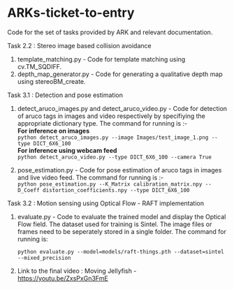 # ARKs-ticket-to-entry
Code for the set of tasks provided by ARK and relevant documentation.

Task 2.2 : Stereo image based collision avoidance

  1. template_matching.py - Code for template matching using cv.TM_SQDIFF.
  2. depth_map_generator.py - Code for generating a qualitative depth map using stereoBM_create.

Task 3.1 : Detection and pose estimation

  1. detect_aruco_images.py and detect_aruco_video.py - Code for detection of aruco tags in images and video respectively by specifiying the appropriate dictionary type. The command for running is :-  
  **For inference on images**   
`python detect_aruco_images.py --image Images/test_image_1.png --type DICT_6X6_100`  
  **For inference using webcam feed**  
`python detect_aruco_video.py --type DICT_6X6_100 --camera True ` 

  2. pose_estimation.py - Code for pose estimation of aruco tags in images and live video feed.
  The command for running is :-  
`python pose_estimation.py --K_Matrix calibration_matrix.npy --D_Coeff distortion_coefficients.npy --type DICT_6X6_100`  

Task 3.2 : Motion sensing using Optical Flow - RAFT implementation
  1. evaluate.py - Code to evaluate the trained model and display the Optical Flow field. 
      The dataset used for training is Sintel. The image files or frames need to be seperately stored in a single folder.
      The command for running is:
  
     `python evaluate.py --model=models/raft-things.pth --dataset=sintel --mixed_precision`
     
  2. Link to the final video : 
   Moving Jellyfish - https://youtu.be/ZxsPxGn3FmE
     
  
